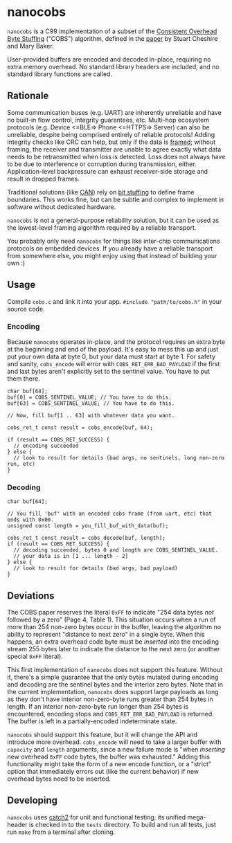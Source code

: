 # nanocobs

`nanocobs` is a C99 implementation of a subset of the [Consistent Overhead Byte Stuffing](https://en.wikipedia.org/wiki/Consistent_Overhead_Byte_Stuffing) ("COBS") algorithm, defined in the [paper](http://www.stuartcheshire.org/papers/COBSforToN.pdf) by Stuart Cheshire and Mary Baker.

User-provided buffers are encoded and decoded in-place, requiring no extra memory overhead. No standard library headers are included, and no standard library functions are called.

## Rationale

Some communication buses (e.g. UART) are inherently unreliable and have no built-in flow control, integrity guarantees, etc. Multi-hop ecosystem protocols (e.g. Device <=BLE=> Phone <=HTTPS=> Server) can also be unreliable, despite being comprised entirely of reliable protocols! Adding integrity checks like CRC can help, but only if the data is [framed](https://en.wikipedia.org/wiki/Frame_(networking)); without framing, the receiver and transmitter are unable to agree exactly what data needs to be retransmitted when loss is detected. Loss does not always have to be due to interference or corruption during transmission, either. Application-level backpressure can exhaust receiver-side storage and result in dropped frames.

Traditional solutions (like [CAN](https://en.wikipedia.org/wiki/CAN_bus)) rely on [bit stuffing](https://en.wikipedia.org/wiki/Bit_stuffing) to define frame boundaries. This works fine, but can be subtle and complex to implement in software without dedicated hardware.

`nanocobs` is not a general-purpose reliability solution, but it can be used as the lowest-level framing algorithm required by a reliable transport.

You probably only need `nanocobs` for things like inter-chip communications protocols on embedded devices. If you already have a reliable transport from somewhere else, you might enjoy using that instead of building your own :)

## Usage

Compile `cobs.c` and link it into your app. `#include "path/to/cobs.h"` in your source code.

### Encoding

Because `nanocobs` operates in-place, and the protocol requires an extra byte at the beginning and end of the payload. It's easy to mess this up and just put your own data at byte 0, but your data must start at byte 1. For safety and sanity, `cobs_encode` will error with `COBS_RET_ERR_BAD_PAYLOAD` if the first and last bytes aren't explicitly set to the sentinel value. You have to put them there.

```
char buf[64];
buf[0] = COBS_SENTINEL_VALUE; // You have to do this.
buf[63] = COBS_SENTINEL_VALUE; // You have to do this.

// Now, fill buf[1 .. 63] with whatever data you want.

cobs_ret_t const result = cobs_encode(buf, 64);

if (result == COBS_RET_SUCCESS) {
  // encoding succeeded
} else {
  // look to result for details (bad args, no sentinels, long non-zero run, etc)
}
```

### Decoding

```
char buf[64];

// You fill 'buf' with an encoded cobs frame (from uart, etc) that ends with 0x00.
unsigned const length = you_fill_buf_with_data(buf);

cobs_ret_t const result = cobs_decode(buf, length);
if (result == COBS_RET_SUCCESS) {
  // decoding succeeded, bytes 0 and length are COBS_SENTINEL_VALUE.
  // your data is in [1 ... length - 2]
} else {
  // look to result for details (bad args, bad payload)
}
```
## Deviations

The COBS paper reserves the literal `0xFF` to indicate "254 data bytes *not* followed by a zero" (Page 4, Table 1). This situation occurs when a run of more than 254 non-zero bytes occur in the buffer, leaving the algorithm no ability to represent "distance to next zero" in a single byte. When this happens, an extra overhead code byte must be _inserted_ into the encoding stream 255 bytes later to indicate the distance to the next zero (or another special `0xFF` literal).

This first implementation of `nanocobs` does not support this feature. Without it, there's a simple guarantee that the only bytes mutated during encoding and decoding are the sentinel bytes and the interior zero bytes. Note that in the current implementation, `nanocobs` does support large payloads as long as they don't have interior non-zero-byte runs greater than 254 bytes in length. If an interior non-zero-byte run longer than 254 bytes is encountered, encoding stops and `COBS_RET_ERR_BAD_PAYLOAD` is returned. The buffer is left in a partially-encoded indeterminate state.

`nanocobs` should support this feature, but it will change the API and introduce more overhead. `cobs_encode` will need to take a larger buffer with `capacity` and `length` arguments, since a new failure mode is "when _inserting_ new overhead `0xFF` code bytes, the buffer was exhausted." Adding this functionality might take the form of a new encode function, or a "strict" option that immediately errors out (like the current behavior) if new overhead bytes need to be inserted. 

## Developing

`nanocobs` uses [catch2](https://github.com/catchorg/Catch2) for unit and functional testing; its unified mega-header is checked in to the `tests` directory. To build and run all tests, just run `make` from a terminal after cloning.
